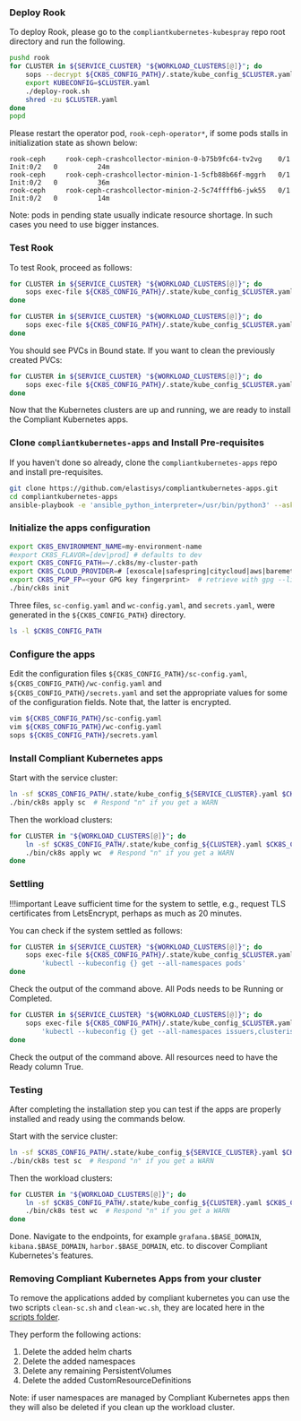 <!--deploy-rook-start-->
### Deploy Rook

To deploy Rook, please go to the `compliantkubernetes-kubespray` repo root directory and run the following.

```bash
pushd rook
for CLUSTER in ${SERVICE_CLUSTER} "${WORKLOAD_CLUSTERS[@]}"; do
    sops --decrypt ${CK8S_CONFIG_PATH}/.state/kube_config_$CLUSTER.yaml > $CLUSTER.yaml
    export KUBECONFIG=$CLUSTER.yaml
    ./deploy-rook.sh
    shred -zu $CLUSTER.yaml
done
popd
```

Please restart the operator pod, `rook-ceph-operator*`, if some pods stalls in initialization state as shown below:

```console
rook-ceph     rook-ceph-crashcollector-minion-0-b75b9fc64-tv2vg    0/1     Init:0/2   0          24m
rook-ceph     rook-ceph-crashcollector-minion-1-5cfb88b66f-mggrh   0/1     Init:0/2   0          36m
rook-ceph     rook-ceph-crashcollector-minion-2-5c74ffffb6-jwk55   0/1     Init:0/2   0          14m
```

Note: pods in pending state usually indicate resource shortage. In such cases you need to use bigger instances.
<!--deploy-rook-stop-->

<!--test-rook-start-->
### Test Rook

To test Rook, proceed as follows:

```bash
for CLUSTER in ${SERVICE_CLUSTER} "${WORKLOAD_CLUSTERS[@]}"; do
    sops exec-file ${CK8S_CONFIG_PATH}/.state/kube_config_$CLUSTER.yaml 'kubectl --kubeconfig {} apply -f https://raw.githubusercontent.com/rook/rook/release-1.5/cluster/examples/kubernetes/ceph/csi/rbd/pvc.yaml';
done

for CLUSTER in ${SERVICE_CLUSTER} "${WORKLOAD_CLUSTERS[@]}"; do
    sops exec-file ${CK8S_CONFIG_PATH}/.state/kube_config_$CLUSTER.yaml 'kubectl --kubeconfig {} get pvc';
done
```

You should see PVCs in Bound state. If you want to clean the previously created PVCs:

```bash
for CLUSTER in ${SERVICE_CLUSTER} "${WORKLOAD_CLUSTERS[@]}"; do
    sops exec-file ${CK8S_CONFIG_PATH}/.state/kube_config_$CLUSTER.yaml 'kubectl --kubeconfig {} delete pvc rbd-pvc';
done
```
<!--test-rook-stop-->

<!--clone-apps-start-->
Now that the Kubernetes clusters are up and running, we are ready to install the Compliant Kubernetes apps.

### Clone `compliantkubernetes-apps` and Install Pre-requisites

If you haven't done so already, clone the `compliantkubernetes-apps` repo and install pre-requisites.

```bash
git clone https://github.com/elastisys/compliantkubernetes-apps.git
cd compliantkubernetes-apps
ansible-playbook -e 'ansible_python_interpreter=/usr/bin/python3' --ask-become-pass --connection local --inventory 127.0.0.1, get-requirements.yaml
```
<!--clone-apps-stop-->

<!--init-apps-start-->
### Initialize the apps configuration

```bash
export CK8S_ENVIRONMENT_NAME=my-environment-name
#export CK8S_FLAVOR=[dev|prod] # defaults to dev
export CK8S_CONFIG_PATH=~/.ck8s/my-cluster-path
export CK8S_CLOUD_PROVIDER=# [exoscale|safespring|citycloud|aws|baremetal]
export CK8S_PGP_FP=<your GPG key fingerprint>  # retrieve with gpg --list-secret-keys
./bin/ck8s init
```

Three files, `sc-config.yaml` and `wc-config.yaml`, and `secrets.yaml`, were generated in the `${CK8S_CONFIG_PATH}` directory.

```bash
ls -l $CK8S_CONFIG_PATH
```
<!--init-apps-stop-->

<!--configure-apps-start-->
### Configure the apps

Edit the configuration files `${CK8S_CONFIG_PATH}/sc-config.yaml`, `${CK8S_CONFIG_PATH}/wc-config.yaml` and `${CK8S_CONFIG_PATH}/secrets.yaml` and set the appropriate values for some of the configuration fields.
Note that, the latter is encrypted.

```bash
vim ${CK8S_CONFIG_PATH}/sc-config.yaml
vim ${CK8S_CONFIG_PATH}/wc-config.yaml
sops ${CK8S_CONFIG_PATH}/secrets.yaml
```
<!--configure-apps-stop-->

<!--install-apps-start-->
### Install Compliant Kubernetes apps

Start with the service cluster:

```bash
ln -sf $CK8S_CONFIG_PATH/.state/kube_config_${SERVICE_CLUSTER}.yaml $CK8S_CONFIG_PATH/.state/kube_config_sc.yaml
./bin/ck8s apply sc  # Respond "n" if you get a WARN
```

Then the workload clusters:

```bash
for CLUSTER in "${WORKLOAD_CLUSTERS[@]}"; do
    ln -sf $CK8S_CONFIG_PATH/.state/kube_config_${CLUSTER}.yaml $CK8S_CONFIG_PATH/.state/kube_config_wc.yaml
    ./bin/ck8s apply wc  # Respond "n" if you get a WARN
done
```
<!--install-apps-stop-->

<!--settling-start-->
### Settling

!!!important
    Leave sufficient time for the system to settle, e.g., request TLS certificates from LetsEncrypt, perhaps as much as 20 minutes.

You can check if the system settled as follows:

```bash
for CLUSTER in ${SERVICE_CLUSTER} "${WORKLOAD_CLUSTERS[@]}"; do
    sops exec-file ${CK8S_CONFIG_PATH}/.state/kube_config_$CLUSTER.yaml \
        'kubectl --kubeconfig {} get --all-namespaces pods'
done
```

Check the output of the command above. All Pods needs to be Running or Completed.

```bash
for CLUSTER in ${SERVICE_CLUSTER} "${WORKLOAD_CLUSTERS[@]}"; do
    sops exec-file ${CK8S_CONFIG_PATH}/.state/kube_config_$CLUSTER.yaml \
        'kubectl --kubeconfig {} get --all-namespaces issuers,clusterissuers,certificates'
done
```

Check the output of the command above.
All resources need to have the Ready column True.
<!--settling-stop-->

<!--testing-start-->
### Testing

After completing the installation step you can test if the apps are properly installed and ready using the commands below.

Start with the service cluster:

```bash
ln -sf $CK8S_CONFIG_PATH/.state/kube_config_${SERVICE_CLUSTER}.yaml $CK8S_CONFIG_PATH/.state/kube_config_sc.yaml
./bin/ck8s test sc  # Respond "n" if you get a WARN
```

Then the workload clusters:

```bash
for CLUSTER in "${WORKLOAD_CLUSTERS[@]}"; do
    ln -sf $CK8S_CONFIG_PATH/.state/kube_config_${CLUSTER}.yaml $CK8S_CONFIG_PATH/.state/kube_config_wc.yaml
    ./bin/ck8s test wc  # Respond "n" if you get a WARN
done
```

Done.
Navigate to the endpoints, for example `grafana.$BASE_DOMAIN`, `kibana.$BASE_DOMAIN`, `harbor.$BASE_DOMAIN`, etc. to discover Compliant Kubernetes's features.
<!--testing-stop-->

<!--clean-apps-start-->
### Removing Compliant Kubernetes Apps from your cluster

To remove the applications added by compliant kubernetes you can use the two scripts `clean-sc.sh` and `clean-wc.sh`, they are located here in the [scripts folder](https://github.com/elastisys/compliantkubernetes-apps/tree/main/scripts).

They perform the following actions:

1. Delete the added helm charts
1. Delete the added namespaces
1. Delete any remaining PersistentVolumes
1. Delete the added CustomResourceDefinitions

Note: if user namespaces are managed by Compliant Kubernetes apps then they will also be deleted if you clean up the workload cluster.
<!--clean-apps-stop-->
